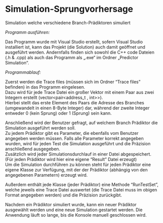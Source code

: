 # Simulation-Sprungvorhersage
Simulation welche verschiedene Branch-Prädiktoren simuliert

*Programm ausführen:*

Das Programm wurde mit Visual Studio erstellt, sofern Visual Studio installiert ist, kann das Projekt (die Solution) auch damit geöffnet und ausgeführt werden. 
Andernfalls finden sich sowohl die C++ code Dateien (.h & .cpp) als auch das Programm als „.exe“ im Ordner „Predictor Simulation“.

*Programmablauf:*

Zuerst werden die Trace files (müssen sich im Ordner “Trace files” befinden) in das Programm eingelesen.  
Dazu wird für jede Trace Datei ein großer Vektor mit einem Paar aus zwei Integern erstellt (vector<pair<address_t , int>>).  
Hierbei stellt das erste Element des Paars die Adresse des Branches (umgewandelt in einen 8-Byte Integer) dar, während der zweite Integer entweder 0 (kein Sprung) oder 1 (Sprung) sein kann.

Anschließend wird der Benutzer gefragt, auf welchem Branch Prädiktor die Simulation ausgeführt werden soll.  
Zu jedem Prädiktor gibt es Parameter, die ebenfalls vom Benutzer angegeben werden müssen. Falls alle Parameter korrekt angegeben wurden, wird für jeden Test die Simulation ausgeführt und die Präzision anschließend ausgegeben.  
Zusätzlich wird jeder Simulationsdurchlauf in einer Datei abgespeichert. (Für jeden Prädiktor wird hier eine eigene “Result” Datei erzeugt)  
Um die Simulation durchführen zu können steht für jeden Prädiktor eine eigene Klasse zur Verfügung, mit der der Prädiktor (abhängig von den angegebenen Parametern) erzeugt wird.

Außerdem enthält jede Klasse (jeder Prädiktor) eine Methode “RunTestSet”, welche jeweils eine Trace Datei auswertet (die Trace Datei muss im obigen Format angegeben werden) und die Präzision zurückgibt.

Nachdem ein Prädiktor simuliert wurde, kann ein neuer Prädiktor ausgewählt werden und eine neue Simulation gestartet werden. Die Anwendung läuft so lange, bis die Konsole manuell geschlossen wird. 
